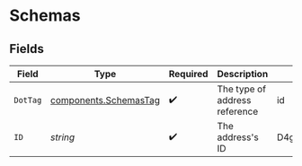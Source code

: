 # Schemas


## Fields

| Field                                                          | Type                                                           | Required                                                       | Description                                                    | Example                                                        |
| -------------------------------------------------------------- | -------------------------------------------------------------- | -------------------------------------------------------------- | -------------------------------------------------------------- | -------------------------------------------------------------- |
| `DotTag`                                                       | [components.SchemasTag](../../models/components/schemastag.md) | :heavy_check_mark:                                             | The type of address reference                                  | id                                                             |
| `ID`                                                           | *string*                                                       | :heavy_check_mark:                                             | The address's ID                                               | D4g3h5tBuVYK9                                                  |